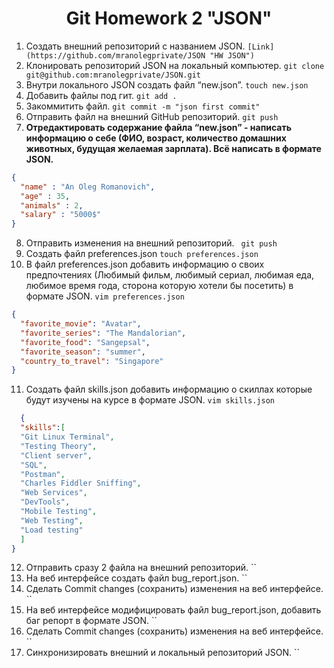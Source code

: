 <div align="center">

# Git Homework 2 "JSON"

</div>

 1.  Создать внешний репозиторий c названием JSON.  `[Link](https://github.com/mranolegprivate/JSON "HW JSON")`
 2. Клонировать репозиторий JSON на локальный компьютер.  `git clone git@github.com:mranolegprivate/JSON.git `
 3. Внутри локального JSON создать файл “new.json”.  `touch new.json`
 4. Добавить файлы под гит.  `git add .`
 5. Закоммитить файл.  `git commit -m "json first commit"`
 6. Отправить файл на внешний GitHub репозиторий.  `git push`
 7. <b>Отредактировать содержание файла “new.json” - написать информацию о себе (ФИО, возраст, количество домашних животных, будущая желаемая зарплата). Всё написать в формате JSON.</b>  
```json
{
  "name" : "An Oleg Romanovich",
  "age" : 35,
  "animals" : 2,
  "salary" : "5000$"
} 
```
 8. Отправить изменения на внешний репозиторий. ` git push`
 9. Создать файл preferences.json  `touch preferences.json`
 10. В файл preferences.json добавить информацию о своих предпочтениях (Любимый фильм, любимый сериал, любимая еда, любимое время года, сторона которую хотели бы посетить) в формате JSON.  `vim preferences.json`
 ```json
 {
   "favorite_movie": "Avatar",
   "favorite_series": "The Mandalorian",
   "favorite_food": "Sangepsal",
   "favorite_season": "summer",
   "country_to_travel": "Singapore"
 }
```
 11. Создать файл skills.json добавить информацию о скиллах которые будут изучены на курсе в формате JSON.  `vim skills.json`
 ```json
   {
   "skills":[
   "Git Linux Terminal",
   "Testing Theory", 
   "Client server", 
   "SQL", 
   "Postman", 
   "Charles Fiddler Sniffing", 
   "Web Services",     
   "DevTools", 
   "Mobile Testing", 
   "Web Testing", 
   "Load testing"
   ]
 }
 ```
 
 12. Отправить сразу 2 файла на внешний репозиторий.  ``
 13. На веб интерфейсе создать файл bug_report.json. ``
 14. Сделать Commit changes (сохранить) изменения на веб интерфейсе. ``
 15. На веб интерфейсе модифицировать файл bug_report.json, добавить баг репорт в формате JSON. ``
 26. Сделать Commit changes (сохранить) изменения на веб интерфейсе. ``
 27. Синхронизировать внешний и локальный репозиторий JSON.  ``

